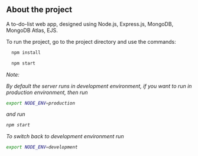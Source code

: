 ## About the project

A to-do-list web app, designed using Node.js, Express.js, MongoDB, MongoDB Atlas, EJS.

To run the project, go to the project directory and use the commands:

```bash
  npm install
```

```bash
  npm start
```

<i>
Note:

By default the server runs in development environment,
if you want to run in production environment,
then run

```sh
export NODE_ENV=production
```

and run

```sh
npm start
```

To switch back to development environment run

```sh
export NODE_ENV=development
```

</i>
